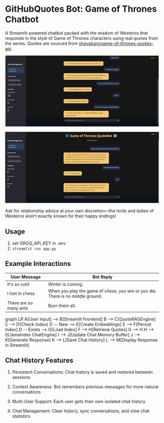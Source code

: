 # GitHubQuotes Bot: Game of Thrones Chatbot

A Streamlit-powered chatbot packed with the wisdom of Westeros that responds in the style of Game of Thrones characters using real quotes from the series. Quotes are sourced from [shevabam/game-of-thrones-quotes-api](https://github.com/shevabam/game-of-thrones-quotes-api/blob/master/datas.json) .

<p align="center">
  <img src="chateg.png" alt="Game of Thrones Chatbot" width="700"/>
</p>
<p align="center">
  <img src="chateg2.png" alt="Game of Thrones Chatbot" width="700"/>
</p>
Ask for relationship advice at your own discretion—the lords and ladies of Westeros aren’t exactly known for their happy endings!

## Usage
1. set GROQ_API_KEY in .env
2. ```streamlit run app.py```

## Example Interactions

| User Message         | Bot Reply                                 |
|----------------------|-------------------------------------------|
| It's so cold         | Winter is coming.                         |
| I lost in chess      | When you play the game of chess, you win or you die. There is no middle ground. |
| There are so many ants | Burn them all.                          |

graph LR
    A[User Input] --> B[Streamlit Frontend]
    B --> C[QuoteRAGEngine]
    C --> D{Check Index}
    D -- New --> E[Create Embeddings]
    E --> F[Persist Index]
    D -- Exists --> G[Load Index]
    F --> H[Retrieve Quotes]
    G --> H
    H --> I[LlamaIndex ChatEngine]
    I --> J[Update Chat Memory Buffer]
    J --> K[Generate Response]
    K --> L[Save Chat History]
    L --> M[Display Response in Streamlit]


## Chat History Features
1. Persistent Conversations: Chat history is saved and restored between sessions

2. Context Awareness: Bot remembers previous messages for more natural conversations

3. Multi-User Support: Each user gets their own isolated chat history

4. Chat Management: Clear history, sync conversations, and view chat statistics